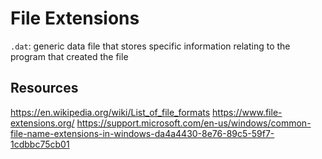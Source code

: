 # File Extensions



`.dat`: generic data file that stores specific information relating to the program that created the file



## Resources
<https://en.wikipedia.org/wiki/List_of_file_formats>
<https://www.file-extensions.org/>
<https://support.microsoft.com/en-us/windows/common-file-name-extensions-in-windows-da4a4430-8e76-89c5-59f7-1cdbbc75cb01>
